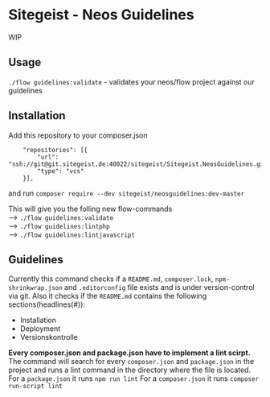 # Sitegeist - Neos Guidelines

WIP

## Usage

`./flow guidelines:validate` - validates your neos/flow project against our guidelines

## Installation

Add this repository to your composer.json
```
    "repositories": [{
        "url": "ssh://git@git.sitegeist.de:40022/sitegeist/Sitegeist.NeosGuidelines.git",
        "type": "vcs"
    }],
```

and run `composer require --dev sitegeist/neosguidelines:dev-master`

This will give you the folling new flow-commands  
--> `./flow guidelines:validate`  
--> `./flow guidelines:lintphp`  
--> `./flow guidelines:lintjavascript`  

## Guidelines

Currently this command checks if a `README.md`, `composer.lock`, `npm-shrinkwrap.json` and `.editorconfig` file exists and is under version-control via git.
Also it checks if the `README.md` contains the following sections(headlines(#)):
* Installation
* Deployment
* Versionskontrolle

__Every composer.json and package.json have to implement a lint scirpt.__   
The command will search for every `composer.json` and `package.json` in the project and runs a lint command in the directory where the file
is located.   
For a `package.json` it runs `npm run lint`
For a `composer.json` it runs `composer run-script lint`
